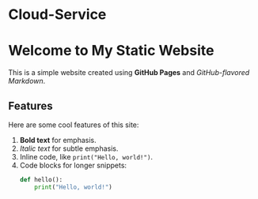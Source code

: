 # Cloud-Service
# Welcome to My Static Website

This is a simple website created using **GitHub Pages** and _GitHub-flavored Markdown_.

## Features

Here are some cool features of this site:
1. **Bold text** for emphasis.
2. *Italic text* for subtle emphasis.
3. Inline code, like `print("Hello, world!")`.
4. Code blocks for longer snippets:
   ```python
   def hello():
       print("Hello, world!")
